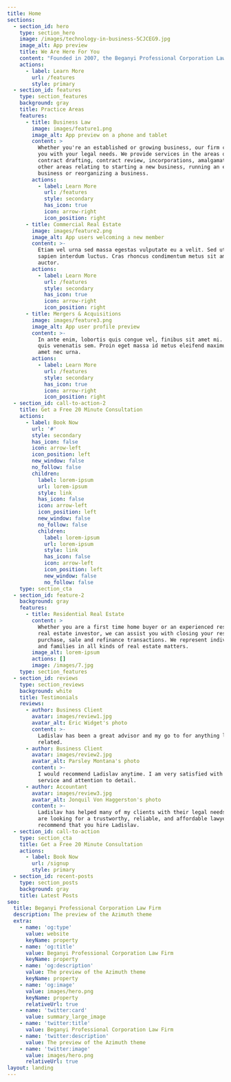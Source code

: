 ```yaml
---
title: Home
sections:
  - section_id: hero
    type: section_hero
    image: /images/technology-in-business-5CJCEG9.jpg
    image_alt: App preview
    title: We Are Here For You
    content: "Founded in 2007, the Beganyi Professional Corporation Law Firm helps clients tackle modern challenges. We advise individuals, entrepreneurs, and growing and mature companies on a wide range of transactional issues. By remaining mindful of the bigger picture, we are better able to anticipate our clients’ needs and approach issues proactively to prevent problems rather than react to them. \_Our philosophy is simple: we believe in providing exceptional service coupled with pragmatic and forward-thinking legal advice. We love what we do, and we do it right. Our clients come to us for experience, solutions, creativity, service, and value. To see how we can help you, talk to us.\n"
    actions:
      - label: Learn More
        url: /features
        style: primary
  - section_id: features
    type: section_features
    background: gray
    title: Practice Areas
    features:
      - title: Business Law
        image: images/feature1.png
        image_alt: App preview on a phone and tablet
        content: >
          Whether you're an established or growing business, our firm can assist
          you with your legal needs. We provide services in the areas of
          contract drafting, contract review, incorporations, amalgamations, and
          other areas relating to starting a new business, running an existing
          business or reorganizing a business. 
        actions:
          - label: Learn More
            url: /features
            style: secondary
            has_icon: true
            icon: arrow-right
            icon_position: right
      - title: Commercial Real Estate
        image: images/feature2.png
        image_alt: App users welcoming a new member
        content: >-
          Etiam vel urna sed massa egestas vulputate eu a velit. Sed ut nisl nec
          sapien interdum luctus. Cras rhoncus condimentum metus sit amet
          auctor.
        actions:
          - label: Learn More
            url: /features
            style: secondary
            has_icon: true
            icon: arrow-right
            icon_position: right
      - title: Mergers & Acquisitions
        image: images/feature3.png
        image_alt: App user profile preview
        content: >-
          In ante enim, lobortis quis congue vel, finibus sit amet mi. Aenean
          quis venenatis sem. Proin eget massa id metus eleifend maximus sit
          amet nec urna.
        actions:
          - label: Learn More
            url: /features
            style: secondary
            has_icon: true
            icon: arrow-right
            icon_position: right
  - section_id: call-to-action-2
    title: Get a Free 20 Minute Consultation
    actions:
      - label: Book Now
        url: '#'
        style: secondary
        has_icon: false
        icon: arrow-left
        icon_position: left
        new_window: false
        no_follow: false
        children:
          label: lorem-ipsum
          url: lorem-ipsum
          style: link
          has_icon: false
          icon: arrow-left
          icon_position: left
          new_window: false
          no_follow: false
          children:
            label: lorem-ipsum
            url: lorem-ipsum
            style: link
            has_icon: false
            icon: arrow-left
            icon_position: left
            new_window: false
            no_follow: false
    type: section_cta
  - section_id: feature-2
    background: gray
    features:
      - title: Residential Real Estate
        content: >
          Whether you are a first time home buyer or an experienced residential
          real estate investor, we can assist you with closing your residential
          purchase, sale and refinance transactions. We represent individuals
          and families in all kinds of real estate matters.
        image_alt: lorem-ipsum
        actions: []
        image: /images/7.jpg
    type: section_features
  - section_id: reviews
    type: section_reviews
    background: white
    title: Testimonials
    reviews:
      - author: Business Client
        avatar: images/review1.jpg
        avatar_alt: Eric Widget's photo
        content: >-
          Ladislav has been a great advisor and my go to for anything legal
          related.
      - author: Business Client
        avatar: images/review2.jpg
        avatar_alt: Parsley Montana's photo
        content: >-
          I would recommend Ladislav anytime. I am very satisfied with his
          service and attention to detail.
      - author: Accountant
        avatar: images/review3.jpg
        avatar_alt: Jonquil Von Haggerston's photo
        content: >-
          Ladislav has helped many of my clients with their legal needs. If you
          are looking for a trustworthy, reliable, and affordable lawyer, I
          recommend that you hire Ladislav.
  - section_id: call-to-action
    type: section_cta
    title: Get a Free 20 Minute Consultation
    actions:
      - label: Book Now
        url: /signup
        style: primary
  - section_id: recent-posts
    type: section_posts
    background: gray
    title: Latest Posts
seo:
  title: Beganyi Professional Corporation Law Firm
  description: The preview of the Azimuth theme
  extra:
    - name: 'og:type'
      value: website
      keyName: property
    - name: 'og:title'
      value: Beganyi Professional Corporation Law Firm
      keyName: property
    - name: 'og:description'
      value: The preview of the Azimuth theme
      keyName: property
    - name: 'og:image'
      value: images/hero.png
      keyName: property
      relativeUrl: true
    - name: 'twitter:card'
      value: summary_large_image
    - name: 'twitter:title'
      value: Beganyi Professional Corporation Law Firm
    - name: 'twitter:description'
      value: The preview of the Azimuth theme
    - name: 'twitter:image'
      value: images/hero.png
      relativeUrl: true
layout: landing
---
```


